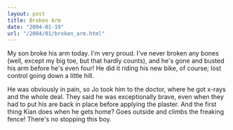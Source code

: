 ```yaml
---
layout: post
title: Broken Arm
date: "2004-01-19"
url: "/2004/01/broken_arm.html"
---
```


<p>My son broke his arm today. I'm very proud. I've never broken any
bones (well, except my big toe, but that hardly counts), and he's gone
and busted his arm before he's even four! He did it riding his new
bike, of course; lost control going down a little hill.</p>

<p>He was obviously in pain, so Jo took him to the doctor, where he
got x-rays and the whole deal. They said he was exceptionally brave,
even when they had to put his are back in place before applying the
plaster. And the first thing Kian does when he gets home? Goes outside
and climbs the freaking fence! There's no stopping this boy.</p>
